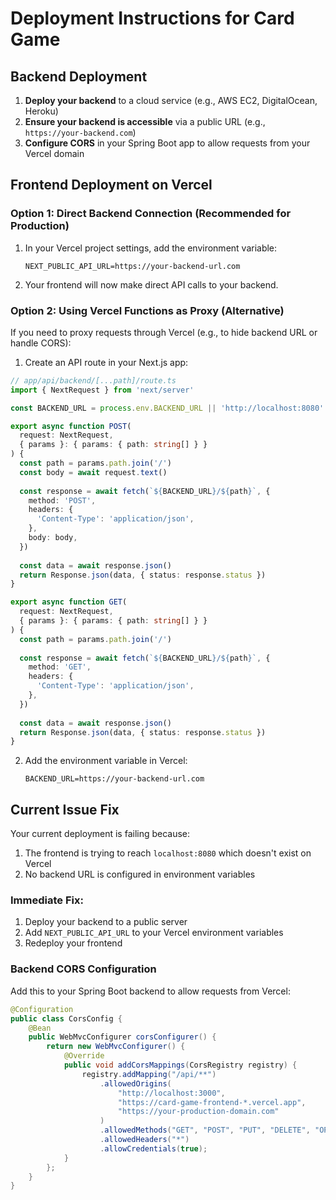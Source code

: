 # Deployment Instructions for Card Game

## Backend Deployment

1. **Deploy your backend** to a cloud service (e.g., AWS EC2, DigitalOcean, Heroku)
2. **Ensure your backend is accessible** via a public URL (e.g., `https://your-backend.com`)
3. **Configure CORS** in your Spring Boot app to allow requests from your Vercel domain

## Frontend Deployment on Vercel

### Option 1: Direct Backend Connection (Recommended for Production)

1. In your Vercel project settings, add the environment variable:
   ```
   NEXT_PUBLIC_API_URL=https://your-backend-url.com
   ```

2. Your frontend will now make direct API calls to your backend.

### Option 2: Using Vercel Functions as Proxy (Alternative)

If you need to proxy requests through Vercel (e.g., to hide backend URL or handle CORS):

1. Create an API route in your Next.js app:

```typescript
// app/api/backend/[...path]/route.ts
import { NextRequest } from 'next/server'

const BACKEND_URL = process.env.BACKEND_URL || 'http://localhost:8080'

export async function POST(
  request: NextRequest,
  { params }: { params: { path: string[] } }
) {
  const path = params.path.join('/')
  const body = await request.text()
  
  const response = await fetch(`${BACKEND_URL}/${path}`, {
    method: 'POST',
    headers: {
      'Content-Type': 'application/json',
    },
    body: body,
  })
  
  const data = await response.json()
  return Response.json(data, { status: response.status })
}

export async function GET(
  request: NextRequest,
  { params }: { params: { path: string[] } }
) {
  const path = params.path.join('/')
  
  const response = await fetch(`${BACKEND_URL}/${path}`, {
    method: 'GET',
    headers: {
      'Content-Type': 'application/json',
    },
  })
  
  const data = await response.json()
  return Response.json(data, { status: response.status })
}
```

2. Add the environment variable in Vercel:
   ```
   BACKEND_URL=https://your-backend-url.com
   ```

## Current Issue Fix

Your current deployment is failing because:
1. The frontend is trying to reach `localhost:8080` which doesn't exist on Vercel
2. No backend URL is configured in environment variables

### Immediate Fix:

1. Deploy your backend to a public server
2. Add `NEXT_PUBLIC_API_URL` to your Vercel environment variables
3. Redeploy your frontend

### Backend CORS Configuration

Add this to your Spring Boot backend to allow requests from Vercel:

```java
@Configuration
public class CorsConfig {
    @Bean
    public WebMvcConfigurer corsConfigurer() {
        return new WebMvcConfigurer() {
            @Override
            public void addCorsMappings(CorsRegistry registry) {
                registry.addMapping("/api/**")
                    .allowedOrigins(
                        "http://localhost:3000",
                        "https://card-game-frontend-*.vercel.app",
                        "https://your-production-domain.com"
                    )
                    .allowedMethods("GET", "POST", "PUT", "DELETE", "OPTIONS")
                    .allowedHeaders("*")
                    .allowCredentials(true);
            }
        };
    }
}
```